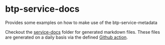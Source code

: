 # btp-service-docs
Provides some examples on how to make use of the btp-service-metadata

Checkout the [service-docs](service-docs/) folder for generated markdown files. These files are generated on a daily basis via the defined [Github action](.github/workflows/get-btp-service-metadata.yml).
